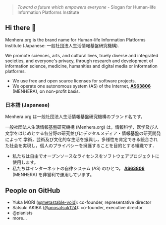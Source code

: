 > _Toward a future which empowers everyone_ - Slogan for Human-life Information Platforms Institute

## Hi there 👋

Menhera.org is the brand name for Human-life Information Platforms Institute (Japanese: 一般社団法人生活情報基盤研究機構).

We promote sciences, arts, and cultural lives, truely diverse and integrated societies, and everyone's privacy,
through research and development of information science, medicine, humanities and digital media or information platforms.

- We use free and open source licenses for software projects.
- We operate one autonomous system (AS) of the Internet, **[AS63806](https://www.nc.menhera.org/)** (MENHERA), on non-profit basis.

### 日本語 (Japanese)

Menhera.org は一般社団法人生活情報基盤研究機構のブランド名です。

一般社団法人生活情報基盤研究機構 (Menhera.org) は，情報科学，医学及び人文学をはじめとする各分野の研究並びにデジタルメディア・情報基盤の研究開発によって
学術，芸術及び文化的な生活を振興し，多様性を肯定できる統合された社会を実現し，個人のプライバシーを擁護することを目的とする組織です．

- 私たちは自由でオープンソースなライセンスをソフトウェアプロジェクトに使用します。
- 私たちはインターネットの自律システム (AS) のひとつ， **[AS63806](https://www.nc.menhera.org/ja/)** (MENHERA) を非営利で運用しています。

## People on GitHub

- Yuka MORI ([@metastable-void](https://github.com/metastable-void)): co-founder, representative director
- Satsuki AKIBA ([@anosatsuk124](https://github.com/anosatsuk124)): co-founder, executive director
- @pianists
- more...

<!--

**Here are some ideas to get you started:**

🙋‍♀️ A short introduction - what is your organization all about?
🌈 Contribution guidelines - how can the community get involved?
👩‍💻 Useful resources - where can the community find your docs? Is there anything else the community should know?
🍿 Fun facts - what does your team eat for breakfast?
🧙 Remember, you can do mighty things with the power of [Markdown](https://docs.github.com/github/writing-on-github/getting-started-with-writing-and-formatting-on-github/basic-writing-and-formatting-syntax)
-->
